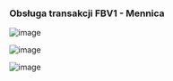 ### Obsługa transakcji FBV1 - Mennica

![image](https://user-images.githubusercontent.com/91785152/210352308-2f4f2d94-acea-4fe9-afa6-6a2aeec65688.png)

![image](https://user-images.githubusercontent.com/91785152/210352480-e41924af-5451-497f-a1b7-a1b7cb8cabb6.png)

![image](https://user-images.githubusercontent.com/91785152/210352554-25158d96-d111-4d0a-960d-8b63cd110b0c.png)
